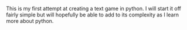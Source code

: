 This is my first attempt at creating a text game in python. I will start it off fairly simple but will hopefully be able to add to its complexity as I learn more about python.
